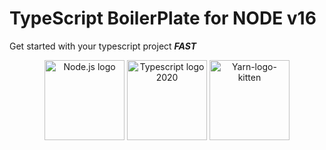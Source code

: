 # TypeScript BoilerPlate for **NODE v16**

Get started with your typescript project ***FAST***

<p align="center">
  <a title="node.js authors, Public domain, via Wikimedia Commons" href="https://commons.wikimedia.org/wiki/File:Node.js_logo.svg"><img width="128" alt="Node.js logo" src="https://upload.wikimedia.org/wikipedia/commons/thumb/d/d9/Node.js_logo.svg/512px-Node.js_logo.svg.png"></a>
  <a title="™/®Microsoft, Public domain, via Wikimedia Commons" href="https://commons.wikimedia.org/wiki/File:Typescript_logo_2020.svg"><img width="128" alt="Typescript logo 2020" src="https://upload.wikimedia.org/wikipedia/commons/thumb/4/4c/Typescript_logo_2020.svg/512px-Typescript_logo_2020.svg.png"></a>
  <a title="yarnpkg, CC BY 4.0 &lt;https://creativecommons.org/licenses/by/4.0&gt;, via Wikimedia Commons" href="https://commons.wikimedia.org/wiki/File:Yarn-logo-kitten.svg"><img width="128" alt="Yarn-logo-kitten" src="https://upload.wikimedia.org/wikipedia/commons/thumb/1/11/Yarn-logo-kitten.svg/512px-Yarn-logo-kitten.svg.png"></a>
</p>
